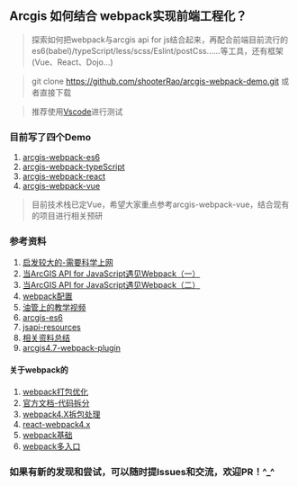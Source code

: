 ## Arcgis 如何结合 webpack实现前端工程化？

> 探索如何把webpack与arcgis api for js结合起来，再配合前端目前流行的es6(babel)/typeScript/less/scss/Eslint/postCss......等工具，还有框架(Vue、React、Dojo...)

> git clone https://github.com/shooterRao/arcgis-webpack-demo.git 或者直接下载

> 推荐使用[Vscode](https://github.com/Microsoft/vscode)进行测试

### 目前写了四个Demo

1.  [arcgis-webpack-es6](https://github.com/shooterRao/arcgis-webpack-demo/tree/master/arcgis-webpack-es6)
2.  [arcgis-webpack-typeScript](https://github.com/shooterRao/arcgis-webpack-demo/tree/master/arcgis-webpack-typeScript)
3.  [arcgis-webpack-react](https://github.com/shooterRao/arcgis-webpack-demo/tree/master/arcgis-webpack-react)
4.  [arcgis-webpack-vue](https://github.com/shooterRao/arcgis-webpack-demo/tree/master/arcgis-webpack-vue)

> 目前技术栈已定Vue，希望大家重点参考arcgis-webpack-vue，结合现有的项目进行相关预研

### 参考资料

1. [启发较大的-需要科学上网](http://tomwayson.com/2016/11/27/using-the-arcgis-api-for-javascript-in-applications-built-with-webpack/)
2. [当ArcGIS API for JavaScript遇见Webpack（一）](https://www.jianshu.com/p/ee01b486d51a)
3. [当ArcGIS API for JavaScript遇见Webpack（二）](https://www.jianshu.com/p/c00398564fa2)
4. [webpack配置](https://gist.github.com/gund/6b22d5ffae42849252abc9a689eb656d)
5. [油管上的教学视频](https://www.youtube.com/watch?v=oCgmLaXKSdc)
6. [arcgis-es6](https://github.com/tomwayson/esri-webpack-babel)
7. [jsapi-resources](https://github.com/Esri/jsapi-resources)
8. [相关资料总结](https://esri-es.github.io/awesome-arcgis/front-end/best-practices/)
9. [arcgis4.7-webpack-plugin](https://github.com/Esri/arcgis-webpack-plugin)

#### 关于webpack的
1. [webpack打包优化](https://juejin.im/post/5ac76a8f51882555677ecc06)
2. [官方文档-代码拆分](https://webpack.js.org/guides/code-splitting/)
3. [webpack4.X拆包处理](https://webpack.js.org/plugins/split-chunks-plugin/)
4. [react-webpack4.x](https://cloud.tencent.com/developer/article/1092725)
5. [webpack基础](https://juejin.im/post/5adea0106fb9a07a9d6ff6de)
6. [webpack多入口](https://juejin.im/post/5af3a6cbf265da0ba266ff25)

### 如果有新的发现和尝试，可以随时提Issues和交流，欢迎PR！^_^